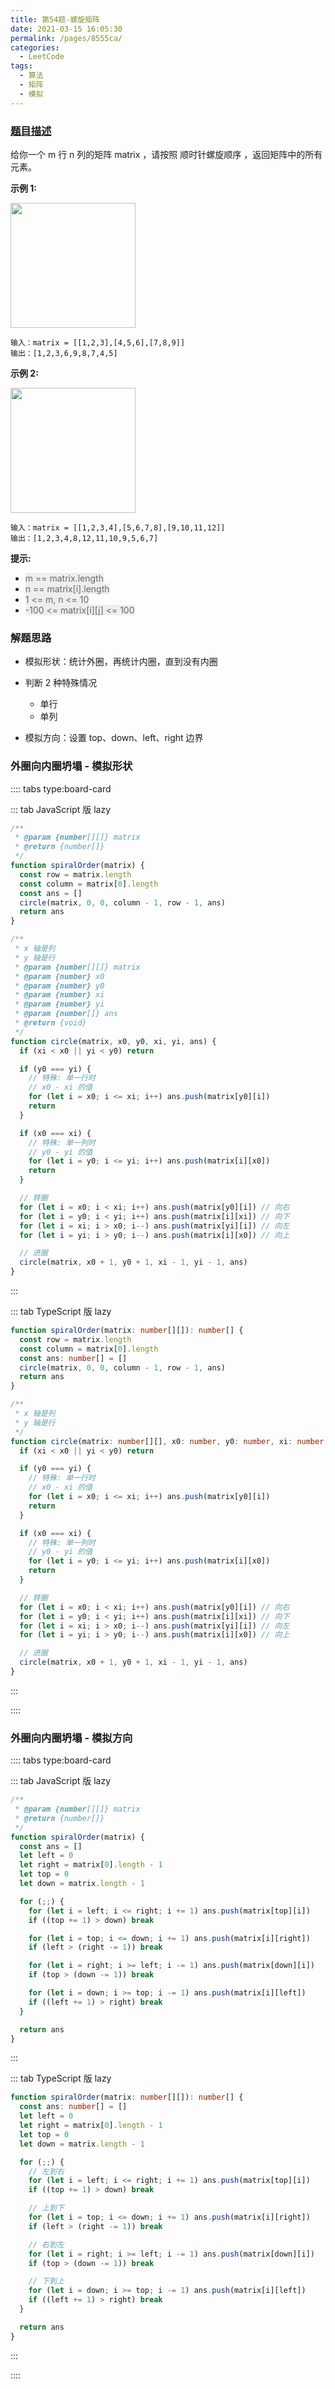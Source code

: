 ```yaml
---
title: 第54题-螺旋矩阵
date: 2021-03-15 16:05:30
permalink: /pages/8555ca/
categories:
  - LeetCode
tags:
  - 算法
  - 矩阵
  - 模拟
---
```


### [题目描述](https://leetcode-cn.com/problems/spiral-matrix/)

给你一个 m 行 n 列的矩阵 matrix ，请按照 顺时针螺旋顺序 ，返回矩阵中的所有元素。

<!-- more -->

**示例 1:**

<img src="https://cdn.jsdelivr.net/gh/xiaojun996/CDN/images/leetcode/spiral-matrix-0.jpeg" width="200" />

```
输入：matrix = [[1,2,3],[4,5,6],[7,8,9]]
输出：[1,2,3,6,9,8,7,4,5]
```

**示例 2:**

<img src="https://cdn.jsdelivr.net/gh/xiaojun996/CDN/images/leetcode/spiral-matrix-1.jpeg" width="200" />

```
输入：matrix = [[1,2,3,4],[5,6,7,8],[9,10,11,12]]
输出：[1,2,3,4,8,12,11,10,9,5,6,7]
```

**提示:**

- <span style="background: #eee; color: #666;">m == matrix.length</span>
- <span style="background: #eee; color: #666;">n == matrix[i].length</span>
- <span style="background: #eee; color: #666;">1 <= m, n <= 10</span>
- <span style="background: #eee; color: #666;">-100 <= matrix[i][j] <= 100</span>

### 解题思路

- 模拟形状：统计外圈，再统计内圈，直到没有内圈
- 判断 2 种特殊情况

  - 单行
  - 单列

- 模拟方向：设置 top、down、left、right 边界

### 外圈向内圈坍塌 - 模拟形状

:::: tabs type:board-card

::: tab JavaScript 版 lazy

```JavaScript
/**
 * @param {number[][]} matrix
 * @return {number[]}
 */
function spiralOrder(matrix) {
  const row = matrix.length
  const column = matrix[0].length
  const ans = []
  circle(matrix, 0, 0, column - 1, row - 1, ans)
  return ans
}

/**
 * x 轴是列
 * y 轴是行
 * @param {number[][]} matrix
 * @param {number} x0
 * @param {number} y0
 * @param {number} xi
 * @param {number} yi
 * @param {number[]} ans
 * @return {void}
 */
function circle(matrix, x0, y0, xi, yi, ans) {
  if (xi < x0 || yi < y0) return

  if (y0 === yi) {
    // 特殊: 单一行时
    // x0 - xi 的值
    for (let i = x0; i <= xi; i++) ans.push(matrix[y0][i])
    return
  }

  if (x0 === xi) {
    // 特殊: 单一列时
    // y0 - yi 的值
    for (let i = y0; i <= yi; i++) ans.push(matrix[i][x0])
    return
  }

  // 转圈
  for (let i = x0; i < xi; i++) ans.push(matrix[y0][i]) // 向右
  for (let i = y0; i < yi; i++) ans.push(matrix[i][xi]) // 向下
  for (let i = xi; i > x0; i--) ans.push(matrix[yi][i]) // 向左
  for (let i = yi; i > y0; i--) ans.push(matrix[i][x0]) // 向上

  // 进圈
  circle(matrix, x0 + 1, y0 + 1, xi - 1, yi - 1, ans)
}
```

:::

::: tab TypeScript 版 lazy

```TypeScript
function spiralOrder(matrix: number[][]): number[] {
  const row = matrix.length
  const column = matrix[0].length
  const ans: number[] = []
  circle(matrix, 0, 0, column - 1, row - 1, ans)
  return ans
}

/**
 * x 轴是列
 * y 轴是行
 */
function circle(matrix: number[][], x0: number, y0: number, xi: number, yi: number, ans: number[]): void {
  if (xi < x0 || yi < y0) return

  if (y0 === yi) {
    // 特殊: 单一行时
    // x0 - xi 的值
    for (let i = x0; i <= xi; i++) ans.push(matrix[y0][i])
    return
  }

  if (x0 === xi) {
    // 特殊: 单一列时
    // y0 - yi 的值
    for (let i = y0; i <= yi; i++) ans.push(matrix[i][x0])
    return
  }

  // 转圈
  for (let i = x0; i < xi; i++) ans.push(matrix[y0][i]) // 向右
  for (let i = y0; i < yi; i++) ans.push(matrix[i][xi]) // 向下
  for (let i = xi; i > x0; i--) ans.push(matrix[yi][i]) // 向左
  for (let i = yi; i > y0; i--) ans.push(matrix[i][x0]) // 向上

  // 进圈
  circle(matrix, x0 + 1, y0 + 1, xi - 1, yi - 1, ans)
}
```

:::

::::

### 外圈向内圈坍塌 - 模拟方向

:::: tabs type:board-card

::: tab JavaScript 版 lazy

```JavaScript
/**
 * @param {number[][]} matrix
 * @return {number[]}
 */
function spiralOrder(matrix) {
  const ans = []
  let left = 0
  let right = matrix[0].length - 1
  let top = 0
  let down = matrix.length - 1

  for (;;) {
    for (let i = left; i <= right; i += 1) ans.push(matrix[top][i])
    if ((top += 1) > down) break

    for (let i = top; i <= down; i += 1) ans.push(matrix[i][right])
    if (left > (right -= 1)) break

    for (let i = right; i >= left; i -= 1) ans.push(matrix[down][i])
    if (top > (down -= 1)) break

    for (let i = down; i >= top; i -= 1) ans.push(matrix[i][left])
    if ((left += 1) > right) break
  }

  return ans
}
```

:::

::: tab TypeScript 版 lazy

```TypeScript
function spiralOrder(matrix: number[][]): number[] {
  const ans: number[] = []
  let left = 0
  let right = matrix[0].length - 1
  let top = 0
  let down = matrix.length - 1

  for (;;) {
    // 左到右
    for (let i = left; i <= right; i += 1) ans.push(matrix[top][i])
    if ((top += 1) > down) break

    // 上到下
    for (let i = top; i <= down; i += 1) ans.push(matrix[i][right])
    if (left > (right -= 1)) break

    // 右到左
    for (let i = right; i >= left; i -= 1) ans.push(matrix[down][i])
    if (top > (down -= 1)) break

    // 下到上
    for (let i = down; i >= top; i -= 1) ans.push(matrix[i][left])
    if ((left += 1) > right) break
  }

  return ans
}
```

:::

::::
